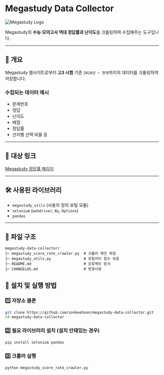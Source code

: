# Megastudy Data Collector

![Megastudy Logo](https://upload.wikimedia.org/wikipedia/ko/c/c7/Megastudy_Logo.png)

Megastudy의 **수능·모의고사 역대 정답률과 난이도**를 크롤링하여 수집해주는 도구입니다.

---

## 📝 개요
Megastudy 웹사이트로부터 **고3 시험** 기준 `2016년 ~ 현재`까지의 데이터를 크롤링하여 저장합니다.

### 수집되는 데이터 예시
- 문제번호
- 정답
- 난이도
- 배점
- 정답률
- 선지별 선택 비율 등

---

## 🔗 대상 링크
[Megastudy 정답률 페이지](https://www.megastudy.net/Entinfo/correctRate/main.asp?SubMainType=I&mOne=ipsi&mTwo=588)

---

## 🛠️ 사용된 라이브러리
- `megastudy_utils` (사용자 정의 유틸 모듈)
- `selenium` (`webdriver`, `By`, `Options`)
- `pandas`

---

## 📁 파일 구조
```
megastudy-data-collector/
├─ megastudy_score_rate_crawler.py  # 크롤러 메인 파일
├─ megastudy_utils.py               # 유틸리티 함수 모음
├─ README.md                        # 프로젝트 문서
├─ CHANGELOG.md                     # 변경사항
```

## 🚀 설치 및 실행 방법

### 1️⃣ 저장소 클론
```bash
git clone https://github.com/sonkeehoon/megastudy-data-collector.git
cd megastudy-data-collector
```

### 2️⃣ 필요 라이브러리 설치 (설치 안돼있는 경우)
```bash
pip install selenium pandas
```

### 3️⃣ 크롤러 실행
```bash
python megastudy_score_rate_crawler.py
```